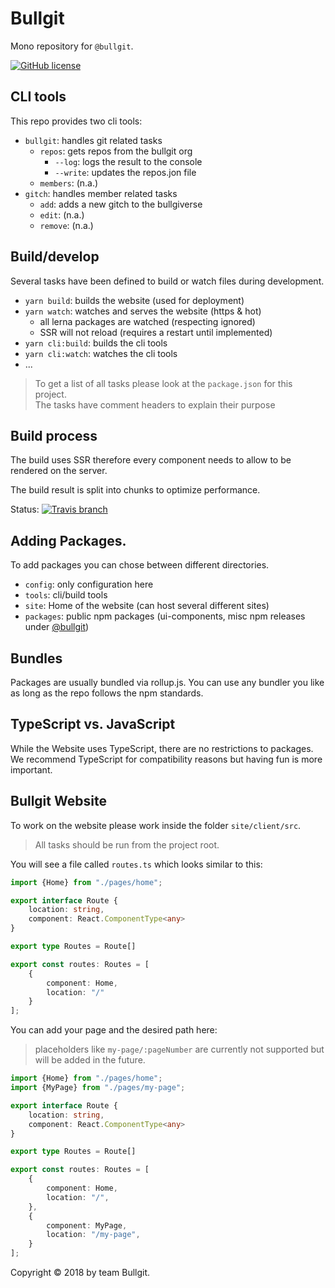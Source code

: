 # Bullgit

Mono repository for `@bullgit`.

[![GitHub license][license-badge]][license]

## CLI tools

This repo provides two cli tools:

* `bullgit`: handles git related tasks
  * `repos`: gets repos from the bullgit org
    * `--log`: logs the result to the console
    * `--write`: updates the repos.jon file
  * `members`: (n.a.)
* `gitch`: handles member related tasks
  * `add`: adds a new gitch to the bullgiverse
  * `edit`: (n.a.)
  * `remove`: (n.a.)

## Build/develop 

Several tasks have been defined to build or watch files during development.

* `yarn build`: builds the website (used for deployment)
* `yarn watch`: watches and serves the website (https & hot)
  * all lerna packages are watched (respecting ignored)
  * SSR will not reload (requires a restart until implemented)
* `yarn cli:build`: builds the cli tools
* `yarn cli:watch`: watches the cli tools
* ...

> To get a list of all tasks please look at the `package.json` for this project.  
> The tasks have comment headers to explain their purpose

## Build process

The build uses SSR therefore every component needs to allow to be rendered on
the server. 

The build result is split into chunks to optimize performance.

Status: [![Travis branch][build-badge]][build]

## Adding Packages.

To add packages you can chose between different directories.

* `config`: only configuration here
* `tools`: cli/build tools 
* `site`: Home of the website (can host several different sites)
* `packages`: public npm packages (ui-components, misc npm releases under [@bullgit](https://www.npmjs.com/org/bullgit)) 

## Bundles

Packages are usually bundled via rollup.js. You can use any bundler you like as long
as the repo follows the npm standards.

## TypeScript vs. JavaScript

While the Website uses TypeScript, there are no restrictions to packages.  
We recommend TypeScript for compatibility reasons but having fun is more important.  

## Bullgit Website

To work on the website please work inside the folder `site/client/src`.

> All tasks should be run from the project root.

You will see a file called `routes.ts` which looks similar to this:

```ts
import {Home} from "./pages/home";

export interface Route {
	location: string,
	component: React.ComponentType<any>
}

export type Routes = Route[]

export const routes: Routes = [
	{
		component: Home,
		location: "/"
	}
];
```

You can add your page and the desired path here:

> placeholders like `my-page/:pageNumber` are currently not supported but will be
> added in the future.

```ts
import {Home} from "./pages/home";
import {MyPage} from "./pages/my-page";

export interface Route {
	location: string,
	component: React.ComponentType<any>
}

export type Routes = Route[]

export const routes: Routes = [
	{
		component: Home,
		location: "/",
	},
	{
		component: MyPage,
		location: "/my-page",
	}
];
```

[license-badge]: https://img.shields.io/badge/license-MIT-blue.svg?style=for-the-badge
[license]: https://raw.githubusercontent.com/bullgit/bullgit/master/LICENSE
[build-badge]: https://img.shields.io/travis/bullgit/bullgit/master.svg?style=for-the-badge&logo=travis
[build]: https://travis-ci.org/bullgit/bullgit


Copyright © 2018 by team Bullgit.
